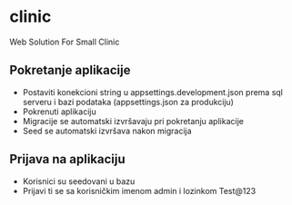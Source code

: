 # clinic

Web Solution For Small Clinic

## Pokretanje aplikacije

- Postaviti konekcioni string u appsettings.development.json prema sql serveru i bazi podataka (appsettings.json za produkciju)
- Pokrenuti aplikaciju
- Migracije se automatski izvršavaju pri pokretanju aplikacije
- Seed se automatski izvršava nakon migracija

## Prijava na aplikaciju

- Korisnici su seedovani u bazu
- Prijavi ti se sa korisničkim imenom admin i lozinkom Test@123
